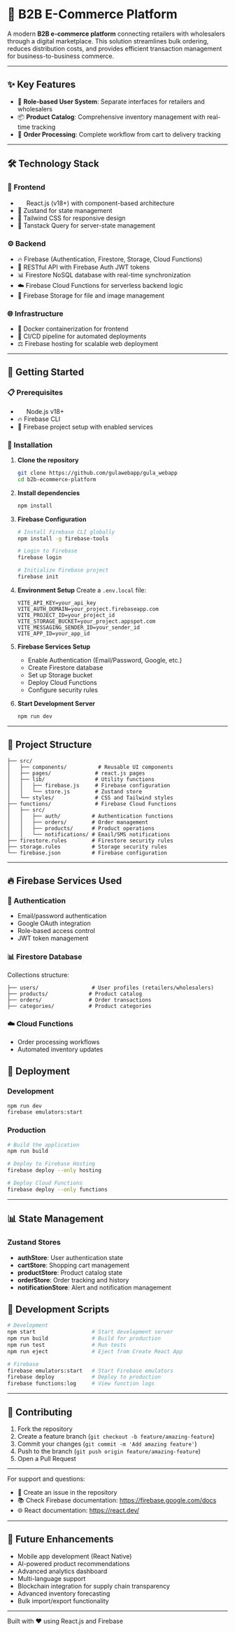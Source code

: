 # 🛒 B2B E-Commerce Platform

A modern **B2B e-commerce platform** connecting retailers with wholesalers through a digital marketplace. This solution streamlines bulk ordering, reduces distribution costs, and provides efficient transaction management for business-to-business commerce.

---

## ✨ Key Features

- 👥 **Role-based User System**: Separate interfaces for retailers and wholesalers
- 📦 **Product Catalog**: Comprehensive inventory management with real-time tracking
- 🚚 **Order Processing**: Complete workflow from cart to delivery tracking

---

## 🛠️ Technology Stack

### 🎨 Frontend

- <img src="https://img.icons8.com/color/48/000000/react-native.png" width="16"/> React.js (v18+) with component-based architecture
- 🧠 Zustand for state management
- 🎨 Tailwind CSS for responsive design
- 🔄 Tanstack Query for server-state management

### ⚙️ Backend

- 🔥 Firebase (Authentication, Firestore, Storage, Cloud Functions)
- 🔌 RESTful API with Firebase Auth JWT tokens
- 📊 Firestore NoSQL database with real-time synchronization
- ☁️ Firebase Cloud Functions for serverless backend logic
- 📁 Firebase Storage for file and image management

### 🌐 Infrastructure

- 🐳 Docker containerization for frontend
- 🔄 CI/CD pipeline for automated deployments
- ⚖️ Firebase hosting for scalable web deployment

---

## 🚀 Getting Started

### 📋 Prerequisites

- <img src="https://img.icons8.com/color/48/000000/nodejs.png" width="16"/> Node.js v18+
- 🔥 Firebase CLI
- 🔧 Firebase project setup with enabled services

### 🔧 Installation

1. **Clone the repository**

   ```bash
   git clone https://github.com/gulawebapp/gula_webapp
   cd b2b-ecommerce-platform
   ```

2. **Install dependencies**

   ```bash
   npm install
   ```

3. **Firebase Configuration**

   ```bash
   # Install Firebase CLI globally
   npm install -g firebase-tools

   # Login to Firebase
   firebase login

   # Initialize Firebase project
   firebase init
   ```

4. **Environment Setup**
   Create a `.env.local` file:

   ```env
   VITE_API_KEY=your_api_key
   VITE_AUTH_DOMAIN=your_project.firebaseapp.com
   VITE_PROJECT_ID=your_project_id
   VITE_STORAGE_BUCKET=your_project.appspot.com
   VITE_MESSAGING_SENDER_ID=your_sender_id
   VITE_APP_ID=your_app_id
   ```

5. **Firebase Services Setup**

   - Enable Authentication (Email/Password, Google, etc.)
   - Create Firestore database
   - Set up Storage bucket
   - Deploy Cloud Functions
   - Configure security rules

6. **Start Development Server**
   ```bash
   npm run dev
   ```

---

## 📁 Project Structure

```
├── src/
│   ├── components/          # Reusable UI components
│   ├── pages/              # react.js pages
│   ├── lib/                # Utility functions
│   │   ├── firebase.js     # Firebase configuration
│   │   └── store.js        # Zustand store
│   └── styles/             # CSS and Tailwind styles
├── functions/              # Firebase Cloud Functions
│   ├── src/
│   │   ├── auth/          # Authentication functions
│   │   ├── orders/        # Order management
│   │   ├── products/      # Product operations
│   │   └── notifications/ # Email/SMS notifications
├── firestore.rules        # Firestore security rules
├── storage.rules          # Storage security rules
└── firebase.json          # Firebase configuration
```

---

## 🔥 Firebase Services Used

### 🔐 Authentication

- Email/password authentication
- Google OAuth integration
- Role-based access control
- JWT token management

### 📊 Firestore Database

Collections structure:

```
├── users/                 # User profiles (retailers/wholesalers)
├── products/             # Product catalog
├── orders/               # Order transactions
├── categories/           # Product categories
```

### ☁️ Cloud Functions

- Order processing workflows
- Automated inventory updates

## 🚀 Deployment

### Development

```bash
npm run dev
firebase emulators:start
```

### Production

```bash
# Build the application
npm run build

# Deploy to Firebase Hosting
firebase deploy --only hosting

# Deploy Cloud Functions
firebase deploy --only functions
```

---

## 📊 State Management

### Zustand Stores

- **authStore**: User authentication state
- **cartStore**: Shopping cart management
- **productStore**: Product catalog state
- **orderStore**: Order tracking and history
- **notificationStore**: Alert and notification management

## 🔧 Development Scripts

```bash
# Development
npm start                  # Start development server
npm run build              # Build for production
npm run test               # Run tests
npm run eject              # Eject from Create React App

# Firebase
firebase emulators:start   # Start Firebase emulators
firebase deploy            # Deploy to production
firebase functions:log     # View function logs
```

---

## 🤝 Contributing

1. Fork the repository
2. Create a feature branch (`git checkout -b feature/amazing-feature`)
3. Commit your changes (`git commit -m 'Add amazing feature'`)
4. Push to the branch (`git push origin feature/amazing-feature`)
5. Open a Pull Request

---

For support and questions:

- 📧 Create an issue in the repository
- 📚 Check Firebase documentation: https://firebase.google.com/docs
- 🌐 React documentation: https://react.dev/

---

## 🔮 Future Enhancements

- Mobile app development (React Native)
- AI-powered product recommendations
- Advanced analytics dashboard
- Multi-language support
- Blockchain integration for supply chain transparency
- Advanced inventory forecasting
- Bulk import/export functionality

---

Built with ❤️ using React.js and Firebase
